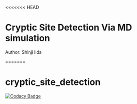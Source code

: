 <<<<<<< HEAD
# Cryptic Site Detection Via MD simulation

Author: Shinji Iida 


=======
# cryptic_site_detection
[![Codacy Badge](https://api.codacy.com/project/badge/Grade/a3aa5d5c586e4fcab65deedb036514bb)](https://app.codacy.com/manual/physicshinzui/cryptic_site_detection?utm_source=github.com&utm_medium=referral&utm_content=physicshinzui/cryptic_site_detection&utm_campaign=Badge_Grade_Dashboard)

